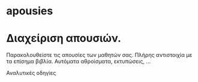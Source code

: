 # apousies

# Διαχείριση απουσιών.
Παρακολουθείστε τις απουσίες των μαθητών σας. 
Πλήρης αντιστοιχία με τα επίσημα βιβλία. 
Αυτόματα αθροίσματα, εκτυπώσεις, ...

Αναλυτικές οδηγίες 
